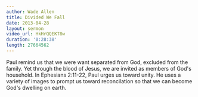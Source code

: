 ```yaml
--- 
author: Wade Allen 
title: Divided We Fall 
date: 2013-04-28 
layout: sermon
video_url: HkHrQQEKT8w
duration: '0:28:38'
length: 27664562 
---
```


Paul remind us that we were want separated from God, excluded from the family. Yet through the blood of Jesus, we are invited as members of God's household. In Ephesians 2:11-22, Paul urges us toward unity. He uses a variety of images to prompt us toward reconcilation so that we can become God's dwelling on earth.
